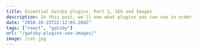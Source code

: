 ```yaml
---
title: Essential Gatsby plugins. Part 1, SEO and Images
description: In this post, we'll see what plugins you can use in order to improve the SEO of your Gatsby app and handle images effectively.
date: "2018-10-23T22:12:03.284Z"
tags: ["react", "gatsby"]
url: "/gatsby-plugins-seo-images/"
image: /cat.jpg
---
```

